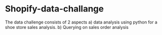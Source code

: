 # Shopify-data-challange
The data challenge consists of 2 aspects
a) data analysis using python for a shoe store sales analysis. 
b) Querying on sales order analysis
